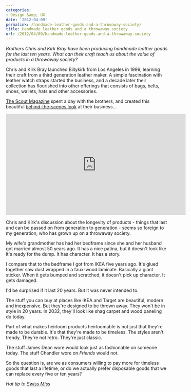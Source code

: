 ```yaml
---
categories:
- Design &amp; UX
date: '2012-04-09'
permalink: /handmade-leather-goods-and-a-throwaway-society/
title: Handmade leather goods and a throwaway society
url: /2012/04/09/handmade-leather-goods-and-a-throwaway-society
---
```


<em>Brothers Chris and Kirk Bray have been producing handmade leather goods for the last ten years. What can their craft teach us about the value of products in a throwaway society?</em>

Chris and Kirk Bray launched Billykirk from Los Angeles in 1999, learning their craft from a third generation leather maker. A simple fascination with leather watch straps started the business, and a decade later their collection has flourished into other offerings that consists of bags, belts, shoes, wallets, hats and other accessories.

<a href="http://thescoutmag.com/">The Scout Magazine</a> spent a day with the brothers, and created this beautiful <a href="http://vimeo.com/7446963">behind-the-scenes look</a> at their business...

<iframe class="alignc" src="https://player.vimeo.com/video/7446963" width="560" height="315" frameborder="0" webkitAllowFullScreen mozallowfullscreen allowFullScreen></iframe>

Chris and Kirk's discussion about the longevity of products - things that last and can be passed on from generation to generation - seems so foreign to my generation, who has grown up on a throwaway society.

My wife's grandmother has had her bedframe since she and her husband got married almost 50 years ago. It has a nice patina, but it doesn't look like it's ready for the dump. It has character. It has a story.

I compare that to the bedframe I got from IKEA five years ago. It's glued together saw dust wrapped in a faux-wood laminate. Basically a giant sticker. When it gets bumped and scratched, it doesn't pick up character. It gets damaged.

I'd be surprised if it last 20 years. But it was never intended to.

The stuff you can buy at places like IKEA and Target are beautiful, modern and inexpensive. But they're designed to be thrown away. They won't be in style in 20 years. In 2032, they'll look like shag carpet and wood paneling do today.

Part of what makes heirloom products heirloomable is not just that they're made to be durable. It's that they're made to be timeless. The styles aren't trendy. They're not retro. They're just classic.

The stuff James Dean wore would look just as fashionable on someone today. The stuff Chandler wore on <em>Friends</em> would not.

So the question is, are we as consumers willing to pay more for timeless goods that last a lifetime, or do we actually prefer disposable goods that we can replace every five or ten years?

<em>Hat tip to <a href="http://www.swiss-miss.com/2012/03/dialogues-of-professionals-billykirk.html">Swiss Miss</a></em>